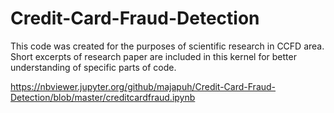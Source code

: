 # Credit-Card-Fraud-Detection

This code was created for the purposes of scientific research in CCFD area. Short excerpts of research paper are included in this kernel for better understanding of specific parts of code.

https://nbviewer.jupyter.org/github/majapuh/Credit-Card-Fraud-Detection/blob/master/creditcardfraud.ipynb
